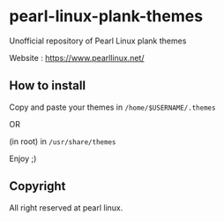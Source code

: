 # pearl-linux-plank-themes
Unofficial repository of Pearl Linux plank themes

Website : https://www.pearllinux.net/

## How to install

Copy and paste your themes in `/home/$USERNAME/.themes`

OR

(in root) in `/usr/share/themes`


Enjoy ;)

## Copyright

All right reserved at pearl linux.
